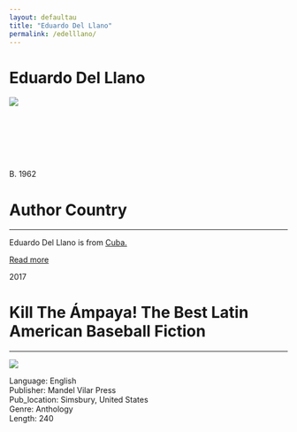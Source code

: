 ```yaml
---
layout: defaultau
title: "Eduardo Del Llano"
permalink: /edelllano/
---
```

<!-- partial:index.partial.html -->
<div class="content">
    <h1>Eduardo Del Llano</h1>
    <div class="quote">
        <div><img src="https://upload.wikimedia.org/wikipedia/commons/thumb/5/5c/Eduardo_Del_Llano.JPG/300px-Eduardo_Del_Llano.JPG" class="logo"></div>
    </div>
    <div class="timeline">
        <div style="padding-bottom:100px;"></div>
        <div class="block">
            <div class="date right"><p class="right">B. 1962</p></div>
            <div class="dot"></div>
            <div class="left first">
            <div class="author_country">
                <h1>Author Country</h1><hr>
          <div class="aclocation">  <p>Eduardo Del Llano is from <a href="{{ site.baseurl }}/14">Cuba.</a></p></div>
                  <div class="acreadmore"><a href="https://es.wikipedia.org/wiki/Eduardo_del_Llano" target="_blank">Read more</a></div>
            </div>
            </div>
        </div>
        <div class="block">
            <div class="date left"><p class="left">2017</p></div>
            <div class="dot"></div>
            <div class="right hide">
                <h1>Kill The Ámpaya! The Best Latin American Baseball Fiction</h1><hr>
                <p><img src="https://m.media-amazon.com/images/I/51pD5dJoXRL._SX331_BO1,204,203,200_.jpg"></p>
                <p>
                Language: English<br/>
                Publisher: Mandel Vilar Press<br/>
                Pub_location: Simsbury, United States<br/>
                Genre: Anthology<br/>
                Length: 240<br/>                   </p>
            </div>
        </div>
  <!-- partial -->
<script src='https://cdnjs.cloudflare.com/ajax/libs/jquery/3.1.1/jquery.min.js'></script><script  src="{{ site.baseurl }}/assets/js/authorscript.js"></script>